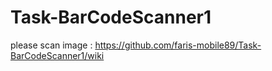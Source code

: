 Task-BarCodeScanner1
====================
please scan image :
https://github.com/faris-mobile89/Task-BarCodeScanner1/wiki
